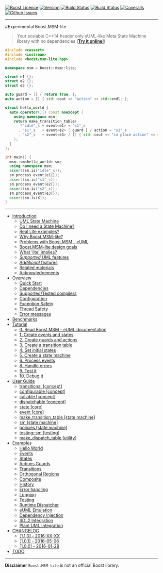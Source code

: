 <a href="http://www.boost.org/LICENSE_1_0.txt" target="_blank">![Boost Licence](http://img.shields.io/badge/license-boost-blue.svg)</a>
<a href="https://github.com/boost-experimental/msm-lite/releases" target="_blank">![Version](https://badge.fury.io/gh/boost-experimental%2Fmsm-lite.svg)</a>
<a href="https://travis-ci.org/boost-experimental/msm-lite" target="_blank">![Build Status](https://img.shields.io/travis/boost-experimental/msm-lite/master.svg?label=linux/osx)</a>
<a href="https://ci.appveyor.com/project/boost-experimental/msm-lite" target="_blank">![Build Status](https://img.shields.io/appveyor/ci/boost-experimental/di/master.svg?label=windows)</a>
<a href="https://coveralls.io/r/boost-experimental/msm-lite?branch=master" target="_blank">![Coveralls](http://img.shields.io/coveralls/boost-experimental/msm-lite/master.svg)</a>
<a href="http://github.com/boost-experimental/msm-lite/issues" target="_blank">![Github Issues](https://img.shields.io/github/issues/boost-experimental/msm-lite.svg)</a>

---------------------------------------

#Experimental Boost.MSM-lite

> Your scalable C++14 header only eUML-like Meta State Machine library with no dependencies ([__Try it online!__](http://boost-experimental.github.io/msm-lite/examples/index.html#hello-world))

```cpp
#include <cassert>
#include <iostream>
#include <boost/msm-lite.hpp>

namespace msm = boost::msm::lite;

struct e1 {};
struct e2 {};
struct e3 {};

auto guard = [] { return true; };
auto action = [] { std::cout << "action" << std::endl; };

struct hello_world {
  auto operator()() const noexcept {
    using namespace msm;
    return make_transition_table(
       *"idle"_s + event<e1> = "s1"_s
      , "s1"_s   + event<e2> [ guard ] / action = "s2"_s
      , "s2"_s   + event<e3> / [] { std::cout << "in place action" << std::endl; } = X
    );
  }
};

int main() {
  msm::sm<hello_world> sm;
  using namespace msm;
  assert(sm.is("idle"_s));
  sm.process_event(e1{});
  assert(sm.is("s1"_s));
  sm.process_event(e2{});
  assert(sm.is("s2"_s));
  sm.process_event(e3{});
  assert(sm.is(X));
}
```

---------------------------------------

[](GENERATE_TOC_BEGIN)

* [Introduction](http://boost-experimental.github.io/msm-lite/index.html)
    * [UML State Machine](http://boost-experimental.github.io/msm-lite/index.html#uml-state-machine)
    * [Do I need a State Machine?](http://boost-experimental.github.io/msm-lite/index.html#do-i-need-a-state-machine)
    * [Real Life examples?](http://boost-experimental.github.io/msm-lite/index.html#real-life-examples)
    * [Why Boost.MSM-lite?](http://boost-experimental.github.io/msm-lite/index.html#why-boostmsm-lite)
    * [Problems with Boost.MSM - eUML](http://boost-experimental.github.io/msm-lite/index.html#problems-with-boostmsm-euml)
    * [Boost.MSM-lite design goals](http://boost-experimental.github.io/msm-lite/index.html#boostmsm-lite-design-goals)
    * [What 'lite' implies?](http://boost-experimental.github.io/msm-lite/index.html#what-lite-implies)
    * [*Supported* UML features](http://boost-experimental.github.io/msm-lite/index.html#supported-uml-features)
    * [*Additional* features](http://boost-experimental.github.io/msm-lite/index.html#additional-features)
    * [Related materials](http://boost-experimental.github.io/msm-lite/index.html#related-materials)
    * [Acknowledgements](http://boost-experimental.github.io/msm-lite/index.html#acknowledgements)
* [Overview](http://boost-experimental.github.io/msm-lite/overview/index.html)
    * [Quick Start](http://boost-experimental.github.io/msm-lite/overview/index.html#quick-start)
    * [Dependencies](http://boost-experimental.github.io/msm-lite/overview/index.html#dependencies)
    * [Supported/Tested compilers](http://boost-experimental.github.io/msm-lite/overview/index.html#supportedtested-compilers)
    * [Configuration](http://boost-experimental.github.io/msm-lite/overview/index.html#configuration)
    * [Exception Safety](http://boost-experimental.github.io/msm-lite/overview/index.html#exception-safety)
    * [Thread Safety](http://boost-experimental.github.io/msm-lite/overview/index.html#thread-safety)
    * [Error messages](http://boost-experimental.github.io/msm-lite/overview/index.html#error-messages)
* [Benchmarks](http://boost-experimental.github.io/msm-lite/benchmarks/index.html)
* [Tutorial](http://boost-experimental.github.io/msm-lite/tutorial/index.html)
    * [0. Read Boost.MSM - eUML documentation](http://boost-experimental.github.io/msm-lite/tutorial/index.html#0-read-boostmsm-euml-documentation)
    * [1. Create events and states](http://boost-experimental.github.io/msm-lite/tutorial/index.html#1-create-events-and-states)
    * [2. Create guards and actions](http://boost-experimental.github.io/msm-lite/tutorial/index.html#2-create-guards-and-actions)
    * [3. Create a transition table](http://boost-experimental.github.io/msm-lite/tutorial/index.html#3-create-a-transition-table)
    * [4. Set initial states](http://boost-experimental.github.io/msm-lite/tutorial/index.html#4-set-initial-states)
    * [5. Create a state machine](http://boost-experimental.github.io/msm-lite/tutorial/index.html#5-create-a-state-machine)
    * [6. Process events](http://boost-experimental.github.io/msm-lite/tutorial/index.html#6-process-events)
    * [8. Handle errors](http://boost-experimental.github.io/msm-lite/tutorial/index.html#8-handle-errors)
    * [9. Test it](http://boost-experimental.github.io/msm-lite/tutorial/index.html#9-test-it)
    * [10. Debug it](http://boost-experimental.github.io/msm-lite/tutorial/index.html#10-debug-it)
* [User Guide](http://boost-experimental.github.io/msm-lite/user_guide/index.html)
    * [transitional [concept]](http://boost-experimental.github.io/msm-lite/user_guide/index.html#transitional-concept)
    * [configurable [concept]](http://boost-experimental.github.io/msm-lite/user_guide/index.html#configurable-concept)
    * [callable [concept]](http://boost-experimental.github.io/msm-lite/user_guide/index.html#callable-concept)
    * [dispatchable [concept]](http://boost-experimental.github.io/msm-lite/user_guide/index.html#dispatchable-concept)
    * [state [core]](http://boost-experimental.github.io/msm-lite/user_guide/index.html#state-core)
    * [event [core]](http://boost-experimental.github.io/msm-lite/user_guide/index.html#event-core)
    * [make_transition_table [state machine]](http://boost-experimental.github.io/msm-lite/user_guide/index.html#make_transition_table-state-machine)
    * [sm [state machine]](http://boost-experimental.github.io/msm-lite/user_guide/index.html#sm-state-machine)
    * [policies [state machine]](http://boost-experimental.github.io/msm-lite/user_guide/index.html#policies-state-machine)
    * [testing::sm [testing]](http://boost-experimental.github.io/msm-lite/user_guide/index.html#testingsm-testing)
    * [make_dispatch_table [utility]](http://boost-experimental.github.io/msm-lite/user_guide/index.html#make_dispatch_table-utility)
* [Examples](http://boost-experimental.github.io/msm-lite/examples/index.html)
    * [Hello World](http://boost-experimental.github.io/msm-lite/examples/index.html#hello-world)
    * [Events](http://boost-experimental.github.io/msm-lite/examples/index.html#events)
    * [States](http://boost-experimental.github.io/msm-lite/examples/index.html#states)
    * [Actions Guards](http://boost-experimental.github.io/msm-lite/examples/index.html#actions-guards)
    * [Transitions](http://boost-experimental.github.io/msm-lite/examples/index.html#transitions)
    * [Orthogonal Regions](http://boost-experimental.github.io/msm-lite/examples/index.html#orthogonal-regions)
    * [Composite](http://boost-experimental.github.io/msm-lite/examples/index.html#composite)
    * [History](http://boost-experimental.github.io/msm-lite/examples/index.html#history)
    * [Error handling](http://boost-experimental.github.io/msm-lite/examples/index.html#error-handling)
    * [Logging](http://boost-experimental.github.io/msm-lite/examples/index.html#logging)
    * [Testing](http://boost-experimental.github.io/msm-lite/examples/index.html#testing)
    * [Runtime Dispatcher](http://boost-experimental.github.io/msm-lite/examples/index.html#runtime-dispatcher)
    * [eUML Emulation](http://boost-experimental.github.io/msm-lite/examples/index.html#euml-emulation)
    * [Dependency Injection](http://boost-experimental.github.io/msm-lite/examples/index.html#dependency-injection)
    * [SDL2 Integration](http://boost-experimental.github.io/msm-lite/examples/index.html#sdl2-integration)
    * [Plant UML Integration](http://boost-experimental.github.io/msm-lite/examples/index.html#plant-uml-integration)
* [CHANGELOG](http://boost-experimental.github.io/msm-lite/CHANGELOG/index.html)
    * [ [1.1.0] - 2016-XX-XX](http://boost-experimental.github.io/msm-lite/CHANGELOG/index.html#-110-2016-xx-xx)
    * [ [1.0.1] - 2016-05-06](http://boost-experimental.github.io/msm-lite/CHANGELOG/index.html#-101-2016-05-06)
    * [[1.0.0] - 2016-01-28](http://boost-experimental.github.io/msm-lite/CHANGELOG/index.html#100-2016-01-28)
* [TODO](http://boost-experimental.github.io/msm-lite/TODO/index.html)

[](GENERATE_TOC_END)

---

**Disclaimer** `Boost.MSM-lite` is not an official Boost library.
